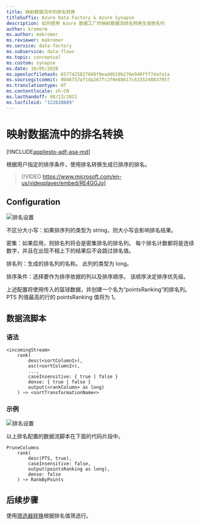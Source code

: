 ```yaml
---
title: 映射数据流中的排名转换
titleSuffix: Azure Data Factory & Azure Synapse
description: 如何使用 Azure 数据工厂的映射数据流排名转换生成排名列
author: kromerm
ms.author: makromer
ms.reviewer: makromer
ms.service: data-factory
ms.subservice: data-flows
ms.topic: conceptual
ms.custom: synapse
ms.date: 10/05/2020
ms.openlocfilehash: 6577425827668f0eaddb19b276e940fff7dafa1a
ms.sourcegitcommit: 0046757af1da267fc2f0e88617c633524883795f
ms.translationtype: HT
ms.contentlocale: zh-CN
ms.lasthandoff: 08/13/2021
ms.locfileid: "122638889"
---
```

# <a name="rank-transformation-in-mapping-data-flow"></a>映射数据流中的排名转换 

[!INCLUDE[appliesto-adf-asa-md](includes/appliesto-adf-asa-md.md)]

根据用户指定的排序条件，使用排名转换生成已排序的排名。 

> [!VIDEO https://www.microsoft.com/en-us/videoplayer/embed/RE4GGJo]

## <a name="configuration"></a>Configuration

![排名设置](media/data-flow/rank-configuration.png "排名设置")

不区分大小写：如果排序列的类型为 string，则大小写会影响排名结果。 

密集：如果启用，则排名列将会是密集排名的排名列。 每个排名计数都将是连续数字，并且在出现不相上下的结果后不会跳过排名值。

排名列：生成的排名列的名称。 此列的类型为 long。

排序条件：选择要作为排序依据的列以及排序顺序。 该顺序决定排序优先级。

上述配置将使用传入的篮球数据，并创建一个名为“pointsRanking”的排名列。 PTS 列值最高的行的 pointsRanking 值将为 1。

## <a name="data-flow-script"></a>数据流脚本

### <a name="syntax"></a>语法

```
<incomingStream>
    rank(
        desc(<sortColumn1>),
        asc(<sortColumn2>),
        ...,
        caseInsensitive: { true | false }
        dense: { true | false }
        output(<rankColumn> as long)
    ) ~> <sortTransformationName<>
```

### <a name="example"></a>示例

![排名设置](media/data-flow/rank-configuration.png "排名设置")

以上排名配置的数据流脚本在下面的代码片段中。

```
PruneColumns
    rank(
        desc(PTS, true),
        caseInsensitive: false,
        output(pointsRanking as long),
        dense: false
    ) ~> RankByPoints
```

## <a name="next-steps"></a>后续步骤

使用[筛选器转换](data-flow-filter.md)根据排名值筛选行。
